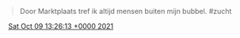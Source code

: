 > Door Marktplaats tref ik altijd mensen buiten mijn bubbel\. \#zucht

<img src="../../media/tweet.ico" width="12" /> [Sat Oct 09 13:26:13 +0000 2021](https://twitter.com/DromerDenker/status/1446829354596675585)